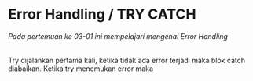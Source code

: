 <h1>Error Handling / TRY CATCH</h1>


<h6>Pada pertemuan ke 03-01 ini mempelajari mengenai Error Handling</h6>
<p>Try dijalankan pertama kali, ketika tidak ada error terjadi maka blok catch diabaikan.
Ketika try menemukan error maka </p>